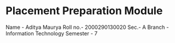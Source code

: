 # Placement Preparation Module
 
Name - Aditya Maurya
Roll no.- 2000290130020
Sec.-  A
Branch - Information Technology
Semester - 7
